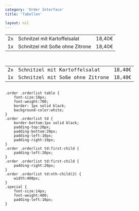 ```yaml
---
category: 'Order Interface'
title: 'Tabellen'

layout: nil
---
```





<table class="order">
	<tr>
		<td>2x</td>
		<td>Schnitzel mit Kartoffelsalat</td>
		<td>18,40€</td>
	</tr>
	<tr>
		<td>1x</td>
		<td>Schnitzel <span class="special"> mit Soße ohne Zitrone</span></td>
		<td>18,40€</td>
	</tr>
</table>
<br>
<code><table>
	<tr>
		<td>2x</td>
		<td>Schnitzel mit Kartoffelsalat</td>
		<td>18,40€</td>
	</tr>
	<tr>
		<td>1x</td>
		<td>Schnitzel <span class="special"> mit Soße ohne Zitrone</span></td>
		<td>18,40€</td>
	</tr>
</table>
</code>
<code>.order .orderlist table {
	font-size:18px;
	font-weight:700;
	border: 1px solid black;
	background-color:white;
}
</code>
<code>.order .orderlist td {
	border-bottom:1px solid black;
	padding-top:20px;
	padding-bottom:20px;
	padding-left:10px;
	padding-right:10px;
}
</code>
<code>.order .orderlist td:first-child {
	padding-left:20px;
}
</code>
<code>.order .orderlist td:first-child {
	padding-right:20px;
}
</code>
<code>.order .orderlist td:nth-child(2) {
	width:400px;
}
</code>
<code>.special {
	font-size:14px;
	font-weight:400;
	padding-left:10px;
}



<!--
<table class="order">
	<tr>
		<td>2x</td>
		<td colspan="2">Schnitzel mit Kartoffelsalat</td>
		<td>18,40€</td>
	</tr>
	<tr>
		<td>1x</td>
		<td colspan="2">Schnitzel <span class="sonderwunsch"> mit Soße ohne Zitrone</span></td>
		<td>18,40€</td>
	</tr>
	<tr class="selected">
		<td>2x</td>
		<td>Kaiser 0,5l</td>
		<td class="cancel">Abbrechen</td>
		<td class="delete">Löschen</td>
	</tr>
</table>
-->